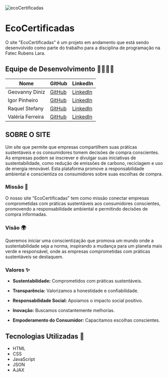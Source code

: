 ![ecoCertificadas](https://github.com/valeria-ferreira/EcoCertificadas/assets/89273671/f23d9c4f-85de-4b45-8da9-65b14ef7d917)


# EcoCertificadas

O site "EcoCertificadas" é um projeto em andamento que está sendo desenvolvido como parte do trabalho para a disciplina de programação na Fatec Rubens Lara.

## Equipe de Desenvolvimento 👨‍💻👩‍💻

| Nome               | GitHub                                    | LinkedIn                                           |
|--------------------|------------------------------------------|---------------------------------------------------|
| Geovanny Diniz     | [GitHub](https://github.com/geovannydinizm) | [LinkedIn](https://www.linkedin.com/in/geovannydinizmachado/) |
| Igor Pinheiro      | [GitHub](https://github.com/IgorPinheiiro) | [LinkedIn](https://www.linkedin.com/in/igorpinheiroo/) |
| Raquel Stefany     | [GitHub](https://github.com/RaquelStefany) | [LinkedIn](https://www.linkedin.com/in/raquelstefany/) |
| Valéria Ferreira   | [GitHub](https://github.com/valeria-ferreira) | [LinkedIn](https://www.linkedin.com/in/valeria-nascimento-ferreira) |


## SOBRE O SITE

Um site que permite que empresas compartilhem suas práticas sustentáveis e os consumidores tomem decisões de compra conscientes. As empresas podem se inscrever e divulgar suas iniciativas de sustentabilidade, como redução de emissões de carbono, reciclagem e uso de energia renovável. Esta plataforma promove a responsabilidade ambiental e conscientiza os consumidores sobre suas escolhas de compra.

### Missão 🌱
O nosso site "EcoCertificadas" tem como missão conectar empresas comprometidas com práticas sustentáveis aos consumidores conscientes, promovendo a responsabilidade ambiental e permitindo decisões de compra informadas.

### Visão 🌍
Queremos iniciar uma conscientização que promova um mundo onde a sustentabilidade seja a norma, inspirando a mudança para um planeta mais verde e responsável, onde as empresas comprometidas com práticas sustentáveis se destaquem.

### Valores ✨
- **Sustentabilidade:**  Comprometidos com práticas sustentáveis.

- **Transparência:**  Valorizamos a honestidade e confiabilidade.

- **Responsabilidade Social:** Apoiamos o impacto social positivo.

- **Inovação:**  Buscamos constantemente melhorias.

- **Empoderamento do Consumidor:**  Capacitamos escolhas conscientes.

## Tecnologias Utilizadas 🚀

- HTML
- CSS
- JavaScript 
- JSON
- AJAX
